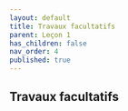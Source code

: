 ```yaml
---
layout: default
title: Travaux facultatifs
parent: Leçon 1
has_children: false
nav_order: 4
published: true
---
```

## Travaux facultatifs

